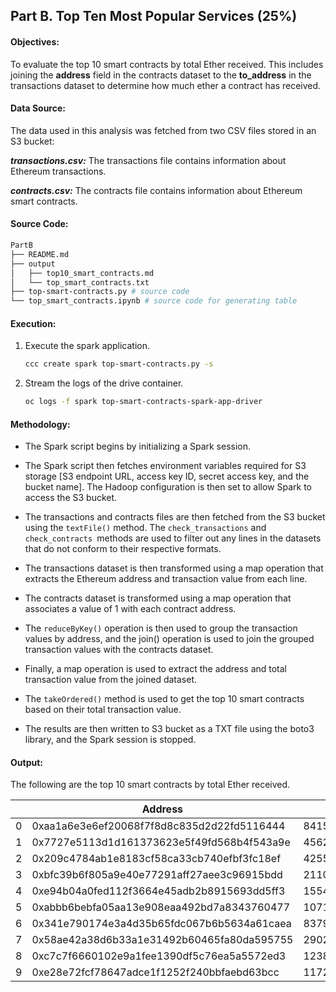 

## Part B. Top Ten Most Popular Services (25%)

#### Objectives:

To evaluate the top 10 smart contracts by total Ether received. This includes joining the **address** field in the contracts dataset to the **to_address** in the transactions dataset to determine how much ether a contract has received.

#### Data Source:

The data used in this analysis was fetched from two CSV files stored in an S3 bucket: 

***transactions.csv:*** The transactions file contains information about Ethereum transactions.

***contracts.csv:*** The contracts file contains information about Ethereum smart contracts.

#### Source Code:

```sh
PartB
├── README.md
├── output
│   ├── top10_smart_contracts.md
│   └── top_smart_contracts.txt
├── top-smart-contracts.py # source code
└── top_smart_contracts.ipynb # source code for generating table
```

#### Execution:

1. Execute the spark application.

    ```sh
    ccc create spark top-smart-contracts.py -s
    ```
2. Stream the logs of the drive container.

    ```sh
    oc logs -f spark top-smart-contracts-spark-app-driver
    ```

#### Methodology:

- The Spark script begins by initializing a Spark session.

- The Spark script then fetches environment variables required for S3 storage [S3 endpoint URL, access key ID, secret access key, and the bucket name]. The Hadoop configuration is then set to allow Spark to access the S3 bucket.

- The transactions and contracts files are then fetched from the S3 bucket using the ``textFile()`` method. The ``check_transactions`` and ``check_contracts ``methods are used to filter out any lines in the datasets that do not conform to their respective formats.

- The transactions dataset is then transformed using a map operation that extracts the Ethereum address and transaction value from each line. 
- The contracts dataset is transformed using a map operation that associates a value of 1 with each contract address. 
- The ``reduceByKey()`` operation is then used to group the transaction values by address, and the join() operation is used to join the grouped transaction values with the contracts dataset. 
- Finally, a map operation is used to extract the address and total transaction value from the joined dataset.
- The ``takeOrdered()`` method is used to get the top 10 smart contracts based on their total transaction value.
- The results are then written to S3 bucket as a TXT file using the boto3 library, and the Spark session is stopped.

#### Output:

The following are the top 10 smart contracts by total Ether received.

|    | Address                                    |                      Value |   Rank |
|----|--------------------------------------------|----------------------------|--------|
|  0 | 0xaa1a6e3e6ef20068f7f8d8c835d2d22fd5116444 | 84155363699941767867374641 |      1 |
|  1 | 0x7727e5113d1d161373623e5f49fd568b4f543a9e | 45627128512915344587749920 |      2 |
|  2 | 0x209c4784ab1e8183cf58ca33cb740efbf3fc18ef | 42552989136413198919298969 |      3 |
|  3 | 0xbfc39b6f805a9e40e77291aff27aee3c96915bdd | 21104195138093660050000000 |      4 |
|  4 | 0xe94b04a0fed112f3664e45adb2b8915693dd5ff3 | 15543077635263742254719409 |      5 |
|  5 | 0xabbb6bebfa05aa13e908eaa492bd7a8343760477 | 10719485945628946136524680 |      6 |
|  6 | 0x341e790174e3a4d35b65fdc067b6b5634a61caea |  8379000751917755624057500 |      7 |
|  7 | 0x58ae42a38d6b33a1e31492b60465fa80da595755 |  2902709187105736532863818 |      8 |
|  8 | 0xc7c7f6660102e9a1fee1390df5c76ea5a5572ed3 |  1238086114520042000000000 |      9 |
|  9 | 0xe28e72fcf78647adce1f1252f240bbfaebd63bcc |  1172426432515823142714582 |     10 |
